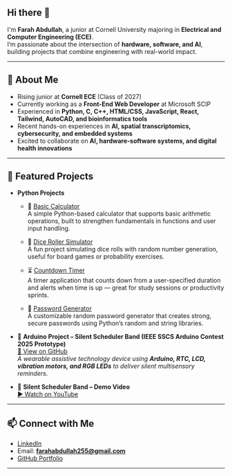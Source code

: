 ## Hi there 👋

I'm **Farah Abdullah**, a junior at Cornell University majoring in **Electrical and Computer Engineering (ECE)**.  
I’m passionate about the intersection of **hardware, software, and AI**, building projects that combine engineering with real-world impact.  

---

## 💫 About Me  
- Rising junior at **Cornell ECE** (Class of 2027)  
- Currently working as a **Front-End Web Developer** at Microsoft SCIP  
- Experienced in **Python, C, C++, HTML/CSS, JavaScript, React, Tailwind, AutoCAD, and bioinformatics tools**  
- Recent hands-on experiences in **AI, spatial transcriptomics, cybersecurity, and embedded systems**  
- Excited to collaborate on **AI, hardware-software systems, and digital health innovations**  

---

## 🚀 Featured Projects  

- **Python Projects**  
  - 🧮 [Basic Calculator](https://github.com/FarahAbd05/BasicCalculator)  
    A simple Python-based calculator that supports basic arithmetic operations, built to strengthen fundamentals in functions and user input handling.  

  - 🎲 [Dice Roller Simulator](https://github.com/FarahAbd05/Dice_roller_simulator)  
    A fun project simulating dice rolls with random number generation, useful for board games or probability exercises.  

  - ⏳ [Countdown Timer](https://github.com/FarahAbd05/Countdown_timer)  
    A timer application that counts down from a user-specified duration and alerts when time is up — great for study sessions or productivity sprints.  

  - 🔑 [Password Generator](https://github.com/FarahAbd05/PasswordGenerator)  
    A customizable random password generator that creates strong, secure passwords using Python’s random and string libraries.  

- 🔧 **Arduino Project – Silent Scheduler Band (IEEE SSCS Arduino Contest 2025 Prototype)**  
  [🔗 View on GitHub](https://github.com/FarahAbd05/SilentSchedulerBand)  
  *A wearable assistive technology device using **Arduino, RTC, LCD, vibration motors, and RGB LEDs** to deliver silent multisensory reminders.*  

- 🎥 **Silent Scheduler Band – Demo Video**  
  [▶️ Watch on YouTube](https://youtu.be/mjybmUZvUmE?si=LrRLN8esgjEDkxmm)  

---

## 📫 Connect with Me  

- [LinkedIn](https://www.linkedin.com/in/farah-fawcett-abdullah/)  
- Email: **farahabdullah255@gmail.com**  
- [GitHub Portfolio](https://github.com/FarahAbd05)  

---
